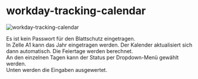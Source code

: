 # workday-tracking-calendar
![workday-tracking-calendar](https://github.com/user-attachments/assets/494fa5ee-1e90-4e02-8af4-37a4cc13c754)

Es ist kein Passwort für den Blattschutz eingetragen.  
In Zelle A1 kann das Jahr eingetragen werden. Der Kalender aktualisiert sich dann automatisch. Die Feiertage werden berechnet.  
An den einzelnen Tagen kann der Status per Dropdown-Menü gewählt werden.  
Unten werden die Eingaben ausgewertet.
